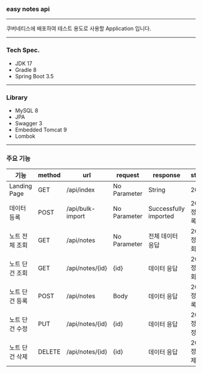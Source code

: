 ### easy notes api

---    
쿠버네티스에 배포하여 테스트 용도로 사용할 Application 입니다.   

---
### Tech Spec.     

- JDK 17
- Gradle 8
- Spring Boot 3.5

---
### Library    

- MySQL 8
- JPA
- Swagger 3
- Embedded Tomcat 9
- Lombok

---      
### 주요 기능

| 기능           | 	method | 	url	            | request	      | response	              | status      |
|--------------|---------|------------------|---------------|------------------------|-------------|
| Landing Page | GET     | /api/index       | No Parameter	 | String	                | 200         |
| 데이터 등록       | POST    | /api/bulk-import | No Parameter	 | Successfully imported	 | 200: 정상 등록  |
| 노트 전체 조회     | GET     | /api/notes       | No Parameter  | 	전체 데이터 응답             | 	200: 정상 조회 |
| 노트 단건 조회     | GET     | /api/notes/{id}  | {id}	         | 데이터 응답	                | 200: 정상 조회  |
| 노트 단건 등록     | POST    | /api/notes       | Body	         | 데이터 응답	                | 201: 정상 등록  |
| 노트 단건 수정     | PUT     | /api/notes/{id}  | {id}	         | 데이터 응답	                | 200: 정상 수정  |
| 노트 단건 삭제     | DELETE  | /api/notes/{id}  | {id}	         | 데이터 응답	                | 200: 정상 삭제  |


